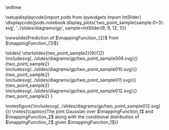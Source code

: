 \editme

\setupdisplaycode{import pods
from ipywidgets import IntSlider}
\displaycode{pods.notebook.display_plots('two_point_sample{sample:0>3}.svg', '../slides/diagrams/gp', sample=IntSlider(9, 9, 12, 1))}

\newslide{Prediction of $\mappingFunction_{2}$ from $\mappingFunction_{1}$}

\slides{
\startslides{two_point_sample2}{9}{12}
\includesvg{../slides/diagrams/gp/two_point_sample009.svg}{}{two_point_sample2}
\includesvg{../slides/diagrams/gp/two_point_sample010.svg}{}{two_point_sample2}
\includesvg{../slides/diagrams/gp/two_point_sample011.svg}{}{two_point_sample2}
\includesvg{../slides/diagrams/gp/two_point_sample012.svg}{}{two_point_sample2}
}

\notesfigure{\includesvg{../slides/diagrams/gp/two_point_sample012.svg}{}}
\notes{\caption{The joint Gaussian over $\mappingFunction_1$ and $\mappingFunction_2$ along with the conditional distribution of $\mappingFunction_2$ given $\mappingFunction_1$}}
